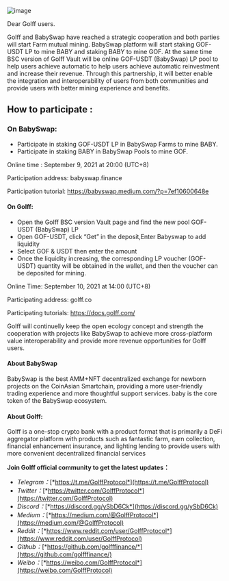 ![image](https://docs.golff.com/blog/page/37.png)

Dear Golff users.

Golff and BabySwap have reached a strategic cooperation and both parties will start Farm mutual mining. BabySwap platform will start staking GOF-USDT LP to mine BABY and staking BABY to mine GOF. At the same time BSC version of Golff Vault will be online GOF-USDT (BabySwap) LP pool to help users achieve automatic to help users achieve automatic reinvestment and increase their revenue. Through this partnership, it will better enable the integration and interoperability of users from both communities and provide users with better mining experience and benefits.

## How to participate :

### On BabySwap:

- Participate in staking GOF-USDT LP in BabySwap Farms to mine BABY.
- Participate in staking BABY in BabySwap Pools to mine GOF.

Online time : September 9, 2021 at 20:00 (UTC+8)

Participation address: babyswap.finance

Participation tutorial: https://babyswap.medium.com/?p=7ef10600648e

#### On Golff:

- Open the Golff BSC version Vault page and find the new pool GOF-USDT (BabySwap) LP
- Open GOF-USDT, click “Get” in the deposit,Enter Babyswap to add liquidity
- Select GOF & USDT then enter the amount
- Once the liquidity increasing, the corresponding LP voucher (GOF-USDT) quantity will be obtained in the wallet, and then the voucher can be deposited for mining.

Online Time: September 10, 2021 at 14:00 (UTC+8)

Participating address: golff.co

Participating tutorials: https://docs.golff.com/

Golff will continuelly keep the open ecology concept and strength the cooperation with projects like BabySwap to achieve more cross-platform value interoperability and provide more revenue opportunities for Golff users.

#### About BabySwap

BabySwap is the best AMM+NFT decentralized exchange for newborn projects on the CoinAsian Smartchain, providing a more user-friendly trading experience and more thoughtful support services. baby is the core token of the BabySwap ecosystem.

#### About Golff:

Golff is a one-stop crypto bank with a product format that is primarily a DeFi aggregator platform with products such as fantastic farm, earn collection, financial enhancement insurance, and lighting lending to provide users with more convenient decentralized financial services

**Join Golff official community to get the latest updates：**

- *Telegram：*[*https://t.me/GolffProtocol*](https://t.me/GolffProtocol)
- *Twitter：*[*https://twitter.com/GolffProtocol*](https://twitter.com/GolffProtocol)
- *Discord：*[*https://discord.gg/ySbD6Ck*](https://discord.gg/ySbD6Ck)
- *Medium：*[*https://medium.com/@GolffProtocol*](https://medium.com/@GolffProtocol)
- *Reddit：*[*https://www.reddit.com/user/GolffProtocol*](https://www.reddit.com/user/GolffProtocol)
- *Github：*[*https://github.com/golfffinance/*](https://github.com/golfffinance/)
- *Weibo：*[*https://weibo.com/GolffProtocol*](https://weibo.com/GolffProtocol)